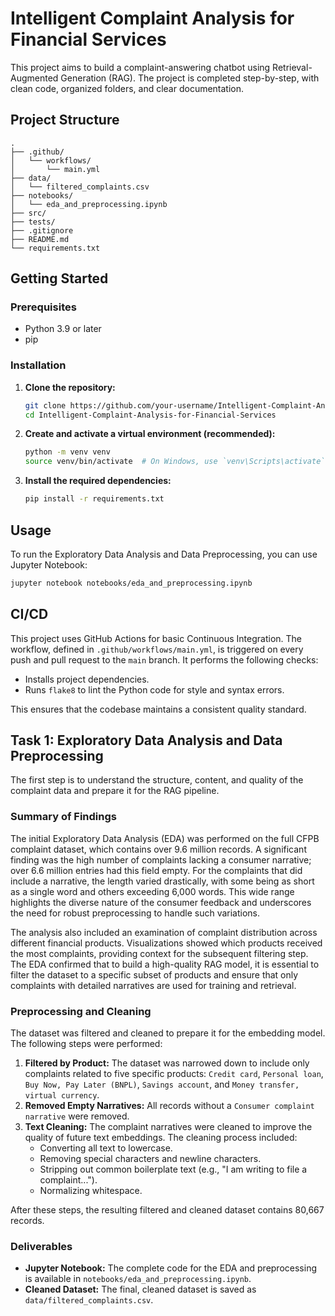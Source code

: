 # Intelligent Complaint Analysis for Financial Services

This project aims to build a complaint-answering chatbot using Retrieval-Augmented Generation (RAG). The project is completed step-by-step, with clean code, organized folders, and clear documentation.

## Project Structure

```
.
├── .github/
│   └── workflows/
│       └── main.yml
├── data/
│   └── filtered_complaints.csv
├── notebooks/
│   └── eda_and_preprocessing.ipynb
├── src/
├── tests/
├── .gitignore
├── README.md
└── requirements.txt
```

## Getting Started

### Prerequisites

*   Python 3.9 or later
*   pip

### Installation

1.  **Clone the repository:**
    ```bash
    git clone https://github.com/your-username/Intelligent-Complaint-Analysis-for-Financial-Services.git
    cd Intelligent-Complaint-Analysis-for-Financial-Services
    ```

2.  **Create and activate a virtual environment (recommended):**
    ```bash
    python -m venv venv
    source venv/bin/activate  # On Windows, use `venv\Scripts\activate`
    ```

3.  **Install the required dependencies:**
    ```bash
    pip install -r requirements.txt
    ```

## Usage

To run the Exploratory Data Analysis and Data Preprocessing, you can use Jupyter Notebook:

```bash
jupyter notebook notebooks/eda_and_preprocessing.ipynb
```

## CI/CD

This project uses GitHub Actions for basic Continuous Integration. The workflow, defined in `.github/workflows/main.yml`, is triggered on every push and pull request to the `main` branch. It performs the following checks:

*   Installs project dependencies.
*   Runs `flake8` to lint the Python code for style and syntax errors.

This ensures that the codebase maintains a consistent quality standard.

## Task 1: Exploratory Data Analysis and Data Preprocessing

The first step is to understand the structure, content, and quality of the complaint data and prepare it for the RAG pipeline.

### Summary of Findings

The initial Exploratory Data Analysis (EDA) was performed on the full CFPB complaint dataset, which contains over 9.6 million records. A significant finding was the high number of complaints lacking a consumer narrative; over 6.6 million entries had this field empty. For the complaints that did include a narrative, the length varied drastically, with some being as short as a single word and others exceeding 6,000 words. This wide range highlights the diverse nature of the consumer feedback and underscores the need for robust preprocessing to handle such variations.

The analysis also included an examination of complaint distribution across different financial products. Visualizations showed which products received the most complaints, providing context for the subsequent filtering step. The EDA confirmed that to build a high-quality RAG model, it is essential to filter the dataset to a specific subset of products and ensure that only complaints with detailed narratives are used for training and retrieval.

### Preprocessing and Cleaning

The dataset was filtered and cleaned to prepare it for the embedding model. The following steps were performed:

1.  **Filtered by Product:** The dataset was narrowed down to include only complaints related to five specific products: `Credit card`, `Personal loan`, `Buy Now, Pay Later (BNPL)`, `Savings account`, and `Money transfer, virtual currency`.
2.  **Removed Empty Narratives:** All records without a `Consumer complaint narrative` were removed.
3.  **Text Cleaning:** The complaint narratives were cleaned to improve the quality of future text embeddings. The cleaning process included:
    *   Converting all text to lowercase.
    *   Removing special characters and newline characters.
    *   Stripping out common boilerplate text (e.g., "I am writing to file a complaint...").
    *   Normalizing whitespace.

After these steps, the resulting filtered and cleaned dataset contains 80,667 records.

### Deliverables

*   **Jupyter Notebook:** The complete code for the EDA and preprocessing is available in `notebooks/eda_and_preprocessing.ipynb`.
*   **Cleaned Dataset:** The final, cleaned dataset is saved as `data/filtered_complaints.csv`.